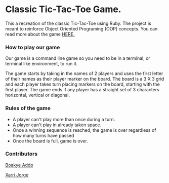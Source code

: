 # Classic Tic-Tac-Toe Game.

This a recreation of the classic Tic-Tac-Toe using Ruby. The project is meant to reinforce Object Oriented Programing (OOP) concepts. You can read more about the game [HERE.](https://en.wikipedia.org/wiki/Tic-tac-toe)

### How to play our game

Our game is a command line game so you need to be in a terminal, or terminal like environment, to run it.

The game starts by taking in the names of 2 players and uses the first letter of their names as their player marker on the board. The board is a 3 X 3 grid and each player takes turn placing markers on the board, starting with the first player. The game ends if any player has a straight set of 3 characters horizontal, vertical or diagonal. 

### Rules of the game

* A player can't play more than once during a turn.
* A player can't play in already taken space.
* Once a winning sequence is reached, the game is over regardless of how many turns have passed
* Once the board is full, game is over.

### Contributors

[Boakye Addo](https://github.com/Forison)

[Xarri Jorge](https://github.com/xarrijorge)